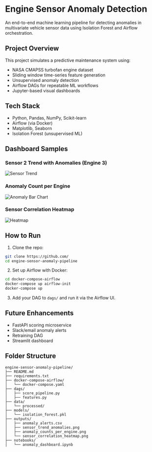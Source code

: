 
# Engine Sensor Anomaly Detection

An end-to-end machine learning pipeline for detecting anomalies in multivariate vehicle sensor data using Isolation Forest and Airflow orchestration.

## Project Overview

This project simulates a predictive maintenance system using:
- NASA CMAPSS turbofan engine dataset
- Sliding window time-series feature generation
- Unsupervised anomaly detection
- Airflow DAGs for repeatable ML workflows
- Jupyter-based visual dashboards

## Tech Stack

- Python, Pandas, NumPy, Scikit-learn
- Airflow (via Docker)
- Matplotlib, Seaborn
- Isolation Forest (unsupervised ML)

## Dashboard Samples

### Sensor 2 Trend with Anomalies (Engine 3)
![Sensor Trend](outputs/sensor_trend_anomalies.png)

### Anomaly Count per Engine
![Anomaly Bar Chart](outputs/anomaly_counts_per_engine.png)

### Sensor Correlation Heatmap
![Heatmap](outputs/sensor_correlation_heatmap.png)

## How to Run

1. Clone the repo:
```bash
git clone https://github.com/
cd engine-sensor-anomaly-pipeline
```

2. Set up Airflow with Docker:
```bash
cd docker-compose-airflow
docker-compose up airflow-init
docker-compose up
```

3. Add your DAG to `dags/` and run it via the Airflow UI.

## Future Enhancements

- FastAPI scoring microservice
- Slack/email anomaly alerts
- Retraining DAG
- Streamlit dashboard

## Folder Structure

```
engine-sensor-anomaly-pipeline/
├── README.md
├── requirements.txt
├── docker-compose-airflow/
│   └── docker-compose.yaml
├── dags/
│   ├── score_pipeline.py
│   ├── features.py
├── data/
│   └── processed/
├── models/
│   └── isolation_forest.pkl
├── outputs/
│   ├── anomaly_alerts.csv
│   ├── sensor_trend_anomalies.png
│   ├── anomaly_counts_per_engine.png
│   └── sensor_correlation_heatmap.png
├── notebooks/
│   └── anomaly_dashboard.ipynb
```

